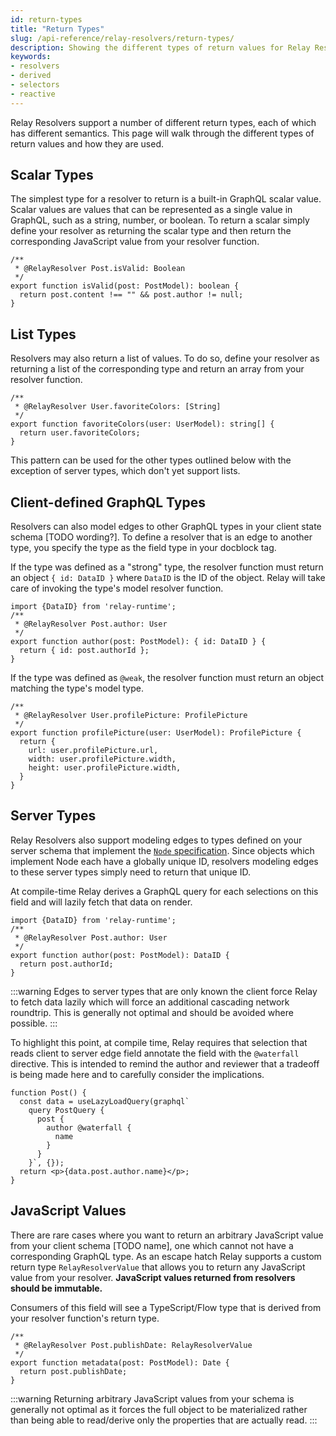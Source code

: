 ```yaml
---
id: return-types
title: "Return Types"
slug: /api-reference/relay-resolvers/return-types/
description: Showing the different types of return values for Relay Resolvers
keywords:
- resolvers
- derived
- selectors
- reactive
---
```


Relay Resolvers support a number of different return types, each of which has different semantics. This page will walk through the different types of return values and how they are used.

## Scalar Types

The simplest type for a resolver to return is a built-in GraphQL scalar value. Scalar values are values that can be represented as a single value in GraphQL, such as a string, number, or boolean. To return a scalar simply define your resolver as returning the scalar type and then return the corresponding JavaScript value from your resolver function.

```tsx
/**
 * @RelayResolver Post.isValid: Boolean
 */
export function isValid(post: PostModel): boolean {
  return post.content !== "" && post.author != null;
}
```

## List Types

Resolvers may also return a list of values. To do so, define your resolver as returning a list of the corresponding type and return an array from your resolver function.

```tsx
/**
 * @RelayResolver User.favoriteColors: [String]
 */
export function favoriteColors(user: UserModel): string[] {
  return user.favoriteColors;
}
```

This pattern can be used for the other types outlined below with the exception of server types, which don't yet support lists.

## Client-defined GraphQL Types

Resolvers can also model edges to other GraphQL types in your client state schema [TODO wording?]. To define a resolver that is an edge to another type, you specify the type as the field type in your docblock tag.

If the type was defined as a "strong" type, the resolver function must return an object `{ id: DataID }` where `DataID` is the ID of the object. Relay will take care of invoking the type's model resolver function.

```tsx
import {DataID} from 'relay-runtime';
/**
 * @RelayResolver Post.author: User
 */
export function author(post: PostModel): { id: DataID } {
  return { id: post.authorId };
}
```

If the type was defined as `@weak`, the resolver function must return an object matching the type's model type.

```tsx
/**
 * @RelayResolver User.profilePicture: ProfilePicture
 */
export function profilePicture(user: UserModel): ProfilePicture {
  return {
    url: user.profilePicture.url,
    width: user.profilePicture.width,
    height: user.profilePicture.width,
  }
}
```

## Server Types

Relay Resolvers also support modeling edges to types defined on your server schema that implement the [`Node` specification](https://graphql.org/learn/global-object-identification/#node-root-field). Since objects which implement Node each have a globally unique ID, resolvers modeling edges to these server types simply need to return that unique ID.

At compile-time Relay derives a GraphQL query for each selections on this field and will lazily fetch that data on render.

```tsx
import {DataID} from 'relay-runtime';
/**
 * @RelayResolver Post.author: User
 */
export function author(post: PostModel): DataID {
  return post.authorId;
}
```

:::warning
Edges to server types that are only known the client force Relay to fetch data lazily which will force an additional cascading network roundtrip. This is generally not optimal and should be avoided where possible.
:::

To highlight this point, at compile time, Relay requires that selection that reads client to server edge field annotate the field with the `@waterfall` directive. This is intended to remind the author and reviewer that a tradeoff is being made here and to carefully consider the implications.

```tsx
function Post() {
  const data = useLazyLoadQuery(graphql`
    query PostQuery {
      post {
        author @waterfall {
          name
        }
      }
    }`, {});
  return <p>{data.post.author.name}</p>;
}
```

## JavaScript Values

There are rare cases where you want to return an arbitrary JavaScript value from your client schema [TODO name], one which cannot not have a corresponding GraphQL type. As an escape hatch Relay supports a custom return type `RelayResolverValue` that allows you to return any JavaScript value from your resolver. **JavaScript values returned from resolvers should be immutable.**

Consumers of this field will see a TypeScript/Flow type that is derived from your resolver function's return type.

```tsx
/**
 * @RelayResolver Post.publishDate: RelayResolverValue
 */
export function metadata(post: PostModel): Date {
  return post.publishDate;
}
```

:::warning
Returning arbitrary JavaScript values from your schema is generally not optimal as it forces the full object to be materialized rather than being able to read/derive only the properties that are actually read.
:::



